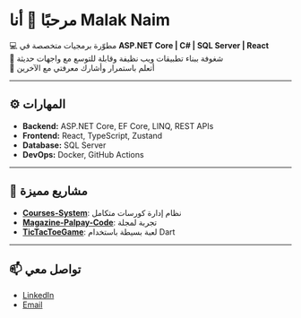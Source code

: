 # مرحبًا 👋 أنا Malak Naim

💻 مطوّرة برمجيات متخصصة في **ASP.NET Core | C# | SQL Server | React**  
🎯 شغوفة ببناء تطبيقات ويب نظيفة وقابلة للتوسع مع واجهات حديثة  
🌱 أتعلم باستمرار وأشارك معرفتي مع الآخرين  

---

## ⚙️ المهارات
- **Backend:** ASP.NET Core, EF Core, LINQ, REST APIs  
- **Frontend:** React, TypeScript, Zustand  
- **Database:** SQL Server  
- **DevOps:** Docker, GitHub Actions  

---

## 🚀 مشاريع مميزة
- [**Courses-System**](#): نظام إدارة كورسات متكامل  
- [**Magazine-Palpay-Code**](#): تجربة لمجلة  
- [**TicTacToeGame**](#): لعبة بسيطة باستخدام Dart  

---

## 📫 تواصل معي
- [LinkedIn](https://www.linkedin.com/in/malaknaim/)  
- [Email](malak.r.naim@gmail.com)
